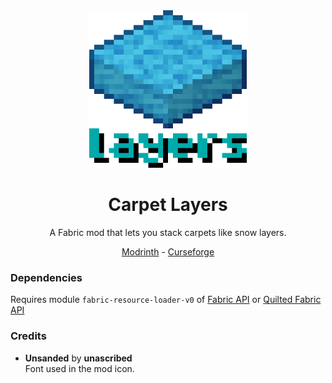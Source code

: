 <div align="center">
  <img src="icon_big.png" alt="logo" width="50%"/>
  <h1>Carpet Layers</h1>
  <p>A Fabric mod that lets you stack carpets like snow layers.</p>
  <a href="https://modrinth.com/mod/carpet-layers" rel="nofollow">Modrinth</a>
  <text>-</text>
  <a href="https://www.curseforge.com/minecraft/mc-mods/carpet-layers" rel="nofollow">Curseforge</a>
</div>

### Dependencies

Requires module `fabric-resource-loader-v0` of [Fabric API](https://github.com/FabricMC/fabric) or [Quilted Fabric API](https://github.com/QuiltMC/quilted-fabric-api)

### Credits

- **Unsanded** by **unascribed**  
Font used in the mod icon.
